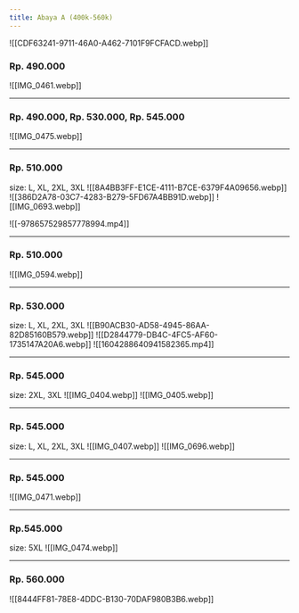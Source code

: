 ```yaml
---
title: Abaya A (400k-560k)
---
```

![[CDF63241-9711-46A0-A462-7101F9FCFACD.webp]]
### Rp. 490.000
![[IMG_0461.webp]]
***
### Rp. 490.000, Rp. 530.000, Rp. 545.000
![[IMG_0475.webp]]
***
### Rp. 510.000
size: L, XL, 2XL, 3XL
![[8A4BB3FF-E1CE-4111-B7CE-6379F4A09656.webp]]
![[386D2A78-03C7-4283-B279-5FD67A4BB91D.webp]]
![[IMG_0693.webp]]

![[-978657529857778994.mp4]]
***
### Rp. 510.000
![[IMG_0594.webp]]
***
### Rp. 530.000
size: L, XL, 2XL, 3XL
![[B90ACB30-AD58-4945-86AA-82D85160B579.webp]]
![[D2844779-DB4C-4FC5-AF60-1735147A20A6.webp]]
![[1604288640941582365.mp4]]
***
### Rp. 545.000
size: 2XL, 3XL
![[IMG_0404.webp]]
![[IMG_0405.webp]]
***
### Rp. 545.000
size: L, XL, 2XL, 3XL
![[IMG_0407.webp]]
![[IMG_0696.webp]]
***
### Rp. 545.000
![[IMG_0471.webp]]
***
### Rp.545.000
size: 5XL
![[IMG_0474.webp]]
***
### Rp. 560.000
![[8444FF81-78E8-4DDC-B130-70DAF980B3B6.webp]]

